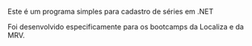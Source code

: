 Este é um programa simples para cadastro de séries em .NET

Foi desenvolvido especificamente para os bootcamps da Localiza e da MRV. 